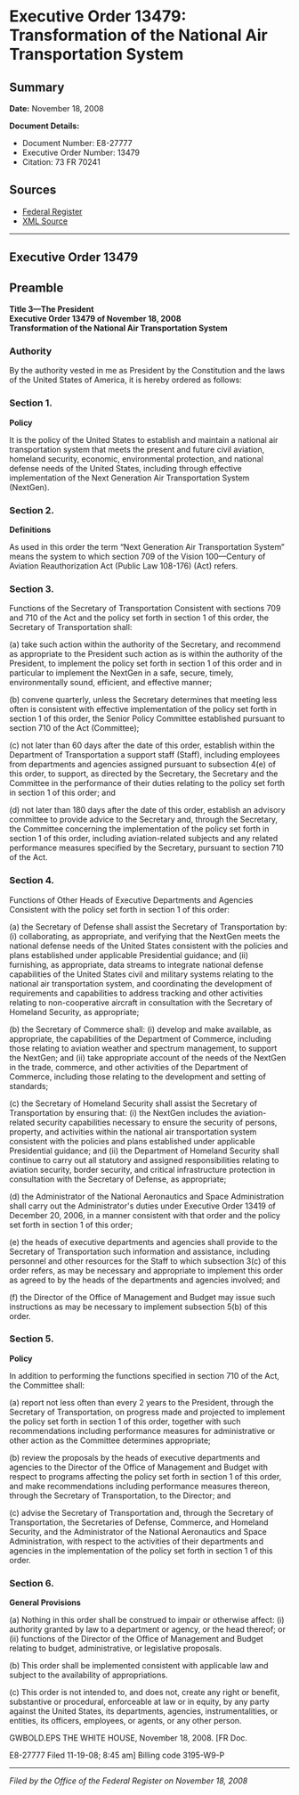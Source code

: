 # Executive Order 13479: Transformation of the National Air Transportation System

## Summary

**Date:** November 18, 2008

**Document Details:**
- Document Number: E8-27777
- Executive Order Number: 13479
- Citation: 73 FR 70241

## Sources
- [Federal Register](https://www.federalregister.gov/documents/2008/11/20/E8-27777/transformation-of-the-national-air-transportation-system)
- [XML Source](https://www.federalregister.gov/documents/full_text/xml/2008/11/20/E8-27777.xml)

---

## Executive Order 13479

## Preamble

**Title 3—The President**  
**Executive Order 13479 of November 18, 2008**  
**Transformation of the National Air Transportation System**

### Authority

By the authority vested in me as President by the Constitution and the laws of the United States of America, it is hereby ordered as follows:
### Section 1.

**Policy**

It is the policy of the United States to establish and maintain a national air transportation system that meets the present and future civil aviation, homeland security, economic, environmental protection, and national defense needs of the United States, including through effective implementation of the Next Generation Air Transportation System (NextGen).
### Section 2.

**Definitions**

As used in this order the term “Next Generation Air Transportation System” means the system to which section 709 of the Vision 100—Century of Aviation Reauthorization Act (Public Law 108-176) (Act) refers.
### Section 3.

Functions of the Secretary of Transportation 
Consistent with sections 709 and 710 of the Act and the policy set forth in section 1 of this order, the Secretary of Transportation shall:

(a) take such action within the authority of the Secretary, and recommend as appropriate to the President such action as is within the authority of the President, to implement the policy set forth in section 1 of this order and in particular to implement the NextGen in a safe, secure, timely, environmentally sound, efficient, and effective manner;

(b) convene quarterly, unless the Secretary determines that meeting less often is consistent with effective implementation of the policy set forth in section 1 of this order, the Senior Policy Committee established pursuant to section 710 of the Act (Committee);

(c) not later than 60 days after the date of this order, establish within the Department of Transportation a support staff (Staff), including employees from departments and agencies assigned pursuant to subsection 4(e) of this order, to support, as directed by the Secretary, the Secretary and the Committee in the performance of their duties relating to the policy set forth in section 1 of this order; and

(d) not later than 180 days after the date of this order, establish an advisory committee to provide advice to the Secretary and, through the Secretary, the Committee concerning the implementation of the policy set forth in section 1 of this order, including aviation-related subjects and any related performance measures specified by the Secretary, pursuant to section 710 of the Act.
### Section 4.

Functions of Other Heads of Executive Departments and Agencies 
Consistent with the policy set forth in section 1 of this order:

(a) the Secretary of Defense shall assist the Secretary of Transportation by:
    (i) collaborating, as appropriate, and verifying that the NextGen meets the national defense needs of the United States consistent with the policies and plans established under applicable Presidential guidance; and
    (ii) furnishing, as appropriate, data streams to integrate national defense capabilities of the United States civil and military systems relating to the national air transportation system, and coordinating the development of requirements and capabilities to address tracking and 
other activities relating to non-cooperative aircraft in consultation with the Secretary of Homeland Security, as appropriate;

(b) the Secretary of Commerce shall:
    (i) develop and make available, as appropriate, the capabilities of the Department of Commerce, including those relating to aviation weather and spectrum management, to support the NextGen; and
    (ii) take appropriate account of the needs of the NextGen in the trade, commerce, and other activities of the Department of Commerce, including those relating to the development and setting of standards;

(c) the Secretary of Homeland Security shall assist the Secretary of Transportation by ensuring that:
    (i) the NextGen includes the aviation-related security capabilities necessary to ensure the security of persons, property, and activities within the national air transportation system consistent with the policies and plans established under applicable Presidential guidance; and
    (ii) the Department of Homeland Security shall continue to carry out all statutory and assigned responsibilities relating to aviation security, border security, and critical infrastructure protection in consultation with the Secretary of Defense, as appropriate;

(d) the Administrator of the National Aeronautics and Space Administration shall carry out the Administrator's duties under Executive Order 13419 of December 20, 2006, in a manner consistent with that order and the policy set forth in section 1 of this order;

(e) the heads of executive departments and agencies shall provide to the Secretary of Transportation such information and assistance, including personnel and other resources for the Staff to which subsection 3(c) of this order refers, as may be necessary and appropriate to implement this order as agreed to by the heads of the departments and agencies involved; and

(f) the Director of the Office of Management and Budget may issue such instructions as may be necessary to implement subsection 5(b) of this order.
### Section 5.

**Policy**

In addition to performing the functions specified in section 710 of the Act, the Committee shall:

(a) report not less often than every 2 years to the President, through the Secretary of Transportation, on progress made and projected to implement the policy set forth in section 1 of this order, together with such recommendations including performance measures for administrative or other action as the Committee determines appropriate;

(b) review the proposals by the heads of executive departments and agencies to the Director of the Office of Management and Budget with respect to programs affecting the policy set forth in section 1 of this order, and make recommendations including performance measures thereon, through the Secretary of Transportation, to the Director; and

(c) advise the Secretary of Transportation and, through the Secretary of Transportation, the Secretaries of Defense, Commerce, and Homeland Security, and the Administrator of the National Aeronautics and Space Administration, with respect to the activities of their departments and agencies in the implementation of the policy set forth in section 1 of this order.
### Section 6.

**General Provisions**

(a) Nothing in this order shall be construed to impair or otherwise affect:
    (i) authority granted by law to a department or agency, or the head thereof; or
    (ii) functions of the Director of the Office of Management and Budget relating to budget, administrative, or legislative proposals.

(b) This order shall be implemented consistent with applicable law and subject to the availability of appropriations.

(c) This order is not intended to, and does not, create any right or benefit, substantive or procedural, enforceable at law or in equity, by any party against the United States, its departments, agencies, instrumentalities, or entities, its officers, employees, or agents, or any other person.

GWBOLD.EPS
THE WHITE HOUSE,
November 18, 2008.
[FR Doc.

E8-27777
Filed 11-19-08; 8:45 am]
Billing code 3195-W9-P

---

*Filed by the Office of the Federal Register on November 18, 2008*
